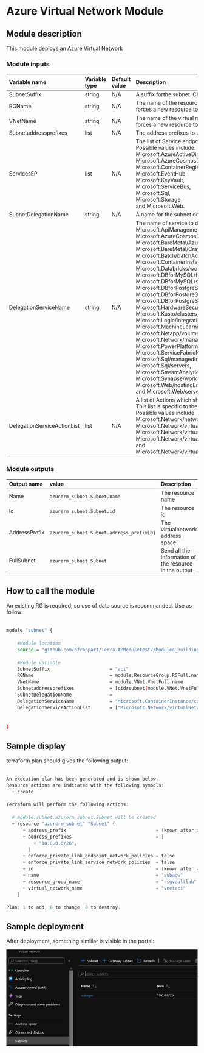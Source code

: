 # Azure Virtual Network Module

## Module description

This module deploys an Azure Virtual Network

### Module inputs

| Variable name | Variable type | Default value | Description |
|:--------------|:--------------|:--------------|:------------|
| SubnetSuffix | string | N/A | A suffix forthe subnet. Changing this forces a new resource to be created. |
| RGName | string | N/A | The name of the resource group in which to create the subnet. Changing this forces a new resource to be created. |
| VNetName | string | N/A | The name of the virtual network to which to attach the subnet. Changing this forces a new resource to be created. | 
| Subnetaddressprefixes | list | N/A |  The address prefixes to use for the subnet. |  
| ServicesEP | list | N/A | The list of Service endpoints to associate with the subnet.<br>Possible values include:<br> Microsoft.AzureActiveDirectory, <br>Microsoft.AzureCosmosDB, <br>Microsoft.ContainerRegistry, <br>Microsoft.EventHub, <br>Microsoft.KeyVault, <br>Microsoft.ServiceBus, <br>Microsoft.Sql, <br>Microsoft.Storage <br>and Microsoft.Web. |
| SubnetDelegationName | string | N/A |  A name for the subnet delegation. |
| DelegationServiceName | string | N/A |  The name of service to delegate to. Possible values include <br>Microsoft.ApiManagement/service, <br>Microsoft.AzureCosmosDB/clusters, <br>Microsoft.BareMetal/AzureVMware, <br>Microsoft.BareMetal/CrayServers, <br>Microsoft.Batch/batchAccounts, <br>Microsoft.ContainerInstance/containerGroups, <br>Microsoft.Databricks/workspaces, <br>Microsoft.DBforMySQL/flexibleServers, <br>Microsoft.DBforMySQL/serversv2, Microsoft.DBforPostgreSQL/flexibleServers, <br>Microsoft.DBforPostgreSQL/serversv2, <br>Microsoft.DBforPostgreSQL/singleServers, <br>Microsoft.HardwareSecurityModules/dedicatedHSMs, <br>Microsoft.Kusto/clusters, <br>Microsoft.Logic/integrationServiceEnvironments, <br>Microsoft.MachineLearningServices/workspaces, <br>Microsoft.Netapp/volumes, <br>Microsoft.Network/managedResolvers, <br>Microsoft.PowerPlatform/vnetaccesslinks, <br>Microsoft.ServiceFabricMesh/networks, <br>Microsoft.Sql/managedInstances, <br>Microsoft.Sql/servers, <br>Microsoft.StreamAnalytics/streamingJobs, <br>Microsoft.Synapse/workspaces, <br>Microsoft.Web/hostingEnvironments, <br>and Microsoft.Web/serverFarms. |
| DelegationServiceActionList | list | N/A | A list of Actions which should be delegated. <br>This list is specific to the service to delegate to. <br>Possible values include <br>Microsoft.Network/networkinterfaces/*, <br>Microsoft.Network/virtualNetworks/subnets/action, <br>Microsoft.Network/virtualNetworks/subnets/join/action, <br>Microsoft.Network/virtualNetworks/subnets/prepareNetworkPolicies/action <br>and Microsoft.Network/virtualNetworks/subnets/unprepareNetworkPolicies/action. |


### Module outputs

| Output name | value | Description |
|:------------|:------|:------------|
| Name | `azurerm_subnet.Subnet.name`| The resource name |
| Id | `azurerm_subnet.Subnet.id` | The resource id|
| AddressPrefix | `azurerm_subnet.Subnet.address_prefix[0]` | The virtualnetwork address space|
| FullSubnet |`azurerm_subnet.Subnet` | Send all the information of the resource in the output|
  

## How to call the module

An existing RG is required, so use of data source is recommanded.
Use as follow:

```bash

module "subnet" {

    #Module location
    source = "github.com/dfrappart/Terra-AZModuletest//Modules_building_blocks//203_Subnet/"

    #Module variable
    SubnetSuffix                      = "aci"
    RGName                            = module.ResourceGroup.RGFull.name
    VNetName                          = module.VNet.VnetFull.name
    Subnetaddressprefixes             = [cidrsubnet(module.VNet.VnetFull.address_space[0],6,1)]
    SubnetDelegationName              = 
    DelegationServiceName             = "Microsoft.ContainerInstance/containerGroups"
    DelegationServiceActionList       = ["Microsoft.Network/virtualNetworks/subnets/join/action", "Microsoft.Network/virtualNetworks/subnets/prepareNetworkPolicies/action"]


}

```  


## Sample display

terraform plan should gives the following output:

```powershell

An execution plan has been generated and is shown below.
Resource actions are indicated with the following symbols:
  + create

Terraform will perform the following actions:

  # module.subnet.azurerm_subnet.Subnet will be created
  + resource "azurerm_subnet" "Subnet" {
      + address_prefix                                 = (known after apply)
      + address_prefixes                               = [
          + "10.0.0.0/26",
        ]
      + enforce_private_link_endpoint_network_policies = false
      + enforce_private_link_service_network_policies  = false
      + id                                             = (known after apply)
      + name                                           = "subagw"
      + resource_group_name                            = "rsgvaultlab"
      + virtual_network_name                           = "vnetaci"
    }

Plan: 1 to add, 0 to change, 0 to destroy.

```


## Sample deployment

After deployment, something simlilar is visible in the portal:

![Illustration 1](./Img/sub001.png)
